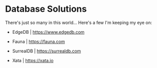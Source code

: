 
# Database Solutions

There's just so many in this world... Here's a few I'm keeping my eye on:

- EdgeDB | https://www.edgedb.com

- Fauna | https://fauna.com

- SurrealDB | https://surrealdb.com

- Xata | https://xata.io
